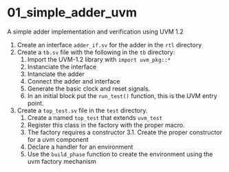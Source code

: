 # 01_simple_adder_uvm

A simple adder implementation and verification using UVM 1.2

1. Create an interface `adder_if.sv` for the adder in the `rtl` directory
2. Create a `tb.sv` file with the following in the `tb` directory:
	1. Import the UVM-1.2 library with `import uvm_pkg::*`
	2. Instanciate the interface
	3. Intanciate the adder
	4. Connect the adder and interface
	5. Generate the basic clock and reset signals.
	6. In an initial block put the `run_test()` function, this is the UVM entry point.
3. Create a `top_test.sv` file in the `test` directory.
	1. Create a named `top_test` that extends `uvm_test`
	2. Register this class in the factory with the proper macro.
	3. The factory requires a constructor
		3.1. Create the proper constructor for a uvm component
	4. Declare a handler for an environment
	5. Use the `build_phase` function to create the environment using the uvm factory mechanism

